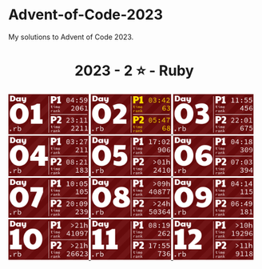 # Advent-of-Code-2023
My solutions to Advent of Code 2023.
<!-- AOC TILES BEGIN -->
<h1 align="center">
  2023 - 2 ⭐ - Ruby
</h1>
<a href="None">
  <img src=".aoc_tiles/tiles/2023/01.png" width="161px">
</a>
<a href="None">
  <img src=".aoc_tiles/tiles/2023/02.png" width="161px">
</a>
<a href="None">
  <img src=".aoc_tiles/tiles/2023/03.png" width="161px">
</a>
<a href="None">
  <img src=".aoc_tiles/tiles/2023/04.png" width="161px">
</a>
<a href="None">
  <img src=".aoc_tiles/tiles/2023/05.png" width="161px">
</a>
<a href="None">
  <img src=".aoc_tiles/tiles/2023/06.png" width="161px">
</a>
<a href="None">
  <img src=".aoc_tiles/tiles/2023/07.png" width="161px">
</a>
<a href="None">
  <img src=".aoc_tiles/tiles/2023/08.png" width="161px">
</a>
<a href="None">
  <img src=".aoc_tiles/tiles/2023/09.png" width="161px">
</a>
<a href="None">
  <img src=".aoc_tiles/tiles/2023/10.png" width="161px">
</a>
<a href="None">
  <img src=".aoc_tiles/tiles/2023/11.png" width="161px">
</a>
<a href="12-01-23/main.rb">
  <img src=".aoc_tiles/tiles/2023/12.png" width="161px">
</a>
<!-- AOC TILES END -->
